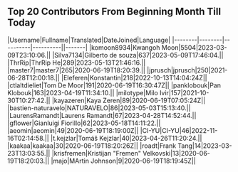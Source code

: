 ## Top 20 Contributors From Beginning Month Till Today ##
|Username|Fullname|Translated|DateJoined|Language|
|--------|--------|----------|----------||-------|
|komoon8934|Kwangoh Moon|5504|2023-03-09T23:10:06.||
|Silva7134|Gilberto de souza|637|2023-05-09T17:46:04.||
|ThrRip|ThrRip He|289|2023-05-13T21:46:16.||
|master7|master7|265|2020-06-19T18:20:39.||
|jprusch|jprusch|250|2021-06-28T12:00:18.||
|Eleferen|Konstantin|218|2022-10-13T14:04:24Z||
|ctlaltdieliet|Tom De Moor|191|2020-06-19T16:30:47Z||
|panklobouk|Pan Klobouk|163|2023-04-19T11:34:10.||
|milotype|Milo Ivir|157|2021-10-30T10:27:42.||
|kayazeren|Kaya Zeren|89|2020-06-19T07:05:24Z||
|bastien-naturavelo|NATURAVELO|86|2023-05-03T15:13:40.||
|LaurensRamandt|Laurens Ramandt|67|2023-04-28T14:52:44.||
|gflower|Gianluigi Fiorillo|62|2023-05-18T14:11:22.||
|aeomin|aeomin|49|2020-06-19T18:19:00Z||
|CI-YU|CI-YU|46|2022-11-16T02:14:58.||
|t.kejzlar|Tomáš Kejzlar|40|2023-04-26T11:20:24.||
|kaakaa|kaakaa|30|2020-06-19T18:20:26Z||
|roadt|Frank Tang|14|2023-03-23T13:03:55.||
|krisfremen|Kristijan "Fremen" Velkovski|13|2020-06-19T18:20:03.||
|majo|MArtin Johnson|9|2020-06-19T18:19:45Z||
